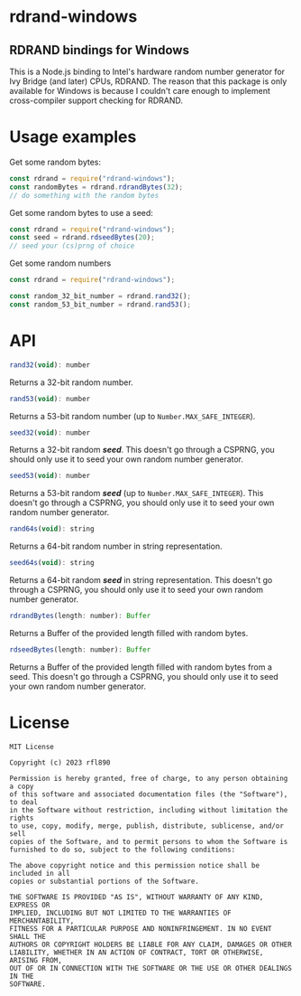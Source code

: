 # rdrand-windows
## RDRAND bindings for Windows

This is a Node.js binding to Intel's hardware random number generator for Ivy Bridge (and later) CPUs, RDRAND. The reason that this package is only available for Windows is because I couldn't care enough to implement cross-compiler support checking for RDRAND.

# Usage examples

Get some random bytes:
```js
const rdrand = require("rdrand-windows");
const randomBytes = rdrand.rdrandBytes(32);
// do something with the random bytes
```

Get some random bytes to use a seed:
```js
const rdrand = require("rdrand-windows");
const seed = rdrand.rdseedBytes(20);
// seed your (cs)prng of choice
```

Get some random numbers

```js
const rdrand = require("rdrand-windows");

const random_32_bit_number = rdrand.rand32();
const random_53_bit_number = rdrand.rand53();
```

# API

```js
rand32(void): number
```
Returns a 32-bit random number.

```js
rand53(void): number
```
Returns a 53-bit random number (up to `Number.MAX_SAFE_INTEGER`).

```js
seed32(void): number
```
Returns a 32-bit random ***seed***. This doesn't go through a CSPRNG, you should only use it to seed your own random number generator.

```js
seed53(void): number
```
Returns a 53-bit random ***seed*** (up to `Number.MAX_SAFE_INTEGER`). This doesn't go through a CSPRNG, you should only use it to seed your own random number generator.

```js
rand64s(void): string
```
Returns a 64-bit random number in string representation.

```js
seed64s(void): string
```
Returns a 64-bit random ***seed*** in string representation. This doesn't go through a CSPRNG, you should only use it to seed your own random number generator.

```js
rdrandBytes(length: number): Buffer
```
Returns a Buffer of the provided length filled with random bytes.

```js
rdseedBytes(length: number): Buffer
```
Returns a Buffer of the provided length filled with random bytes from a seed. This doesn't go through a CSPRNG, you should only use it to seed your own random number generator.

# License
```
MIT License

Copyright (c) 2023 rfl890

Permission is hereby granted, free of charge, to any person obtaining a copy
of this software and associated documentation files (the "Software"), to deal
in the Software without restriction, including without limitation the rights
to use, copy, modify, merge, publish, distribute, sublicense, and/or sell
copies of the Software, and to permit persons to whom the Software is
furnished to do so, subject to the following conditions:

The above copyright notice and this permission notice shall be included in all
copies or substantial portions of the Software.

THE SOFTWARE IS PROVIDED "AS IS", WITHOUT WARRANTY OF ANY KIND, EXPRESS OR
IMPLIED, INCLUDING BUT NOT LIMITED TO THE WARRANTIES OF MERCHANTABILITY,
FITNESS FOR A PARTICULAR PURPOSE AND NONINFRINGEMENT. IN NO EVENT SHALL THE
AUTHORS OR COPYRIGHT HOLDERS BE LIABLE FOR ANY CLAIM, DAMAGES OR OTHER
LIABILITY, WHETHER IN AN ACTION OF CONTRACT, TORT OR OTHERWISE, ARISING FROM,
OUT OF OR IN CONNECTION WITH THE SOFTWARE OR THE USE OR OTHER DEALINGS IN THE
SOFTWARE.
```